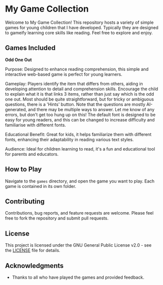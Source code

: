 
# My Game Collection

Welcome to My Game Collection! This repository hosts a variety of simple games for young children that I have developed. Typically they are designed to gameify learning core skills like reading. Feel free to explore and enjoy.

## Games Included
**Odd One Out**

Purpose: Designed to enhance reading comprehension, this simple and interactive web-based game is perfect for young learners.

Gameplay: Players identify the item that differs from others, aiding in developing attention to detail and comprehension skills. Encourage the child to explain what it is that links 3 items, rather than just say which is the odd one out. Most should be quite straightforward, but for tricky or ambiguous questions, there is a 'Hints' button.
Note that the questions are mostly AI-generated, and there may be multiple ways to answer. Let me know of any errors, but don't get too hung up on this!
The default font is designed to be easy for young readers, and this can be changed to increase difficulty and familiarise with different fonts.

Educational Benefit: Great for kids, it helps familiarize them with different fonts, enhancing their adaptability in reading various text styles.

Audience: Ideal for children learning to read, it's a fun and educational tool for parents and educators.

## How to Play
Navigate to the `games` directory, and open the game you want to play. Each game is contained in its own folder.

## Contributing
Contributions, bug reports, and feature requests are welcome. Please feel free to fork the repository and submit pull requests.

## License
This project is licensed under the GNU General Public License v2.0 - see the [LICENSE](LICENSE) file for details.

## Acknowledgments
- Thanks to all who have played the games and provided feedback.
